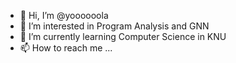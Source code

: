 - 👋 Hi, I’m @yoooooola
- 👀 I’m interested in Program Analysis and GNN
- 🌱 I’m currently learning Computer Science in KNU
- 📫 How to reach me ...

<!---
yoooooola/yoooooola is a ✨ special ✨ repository because its `README.md` (this file) appears on your GitHub profile.
You can click the Preview link to take a look at your changes.
--->
